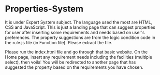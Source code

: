 # Properties-System
It is under Expert System subject. The language used the most are HTML, CSS and JavaScript. This is just a landing page that can suggest properties for user after inserting some requirements and needs based on user's preferences. The property suggestions are from the logic condition code in the rule.js file (in Function file). Please extract the file.

Please run the index.html file and go through that basic website. On the Home page, insert any requirement needs including the facilities (multiple select), then voila! You will be redirected to another page that has suggested the property based on the requirements you have chosen. 
